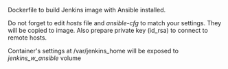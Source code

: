 Dockerfile to build Jenkins image with Ansible installed.

Do not forget to edit *hosts* file and *ansible-cfg* to match your settings. They will be copied to image.
Also prepare private key (id_rsa) to connect to remote hosts.

Container's settings at /var/jenkins_home will be exposed to *jenkins_w_ansible* volume
